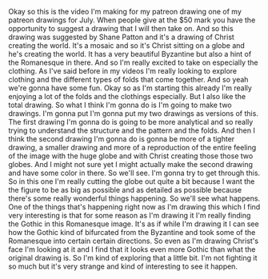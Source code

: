  Okay so this is the video I'm making for my patreon drawing one of my patreon drawings for July. When people give at the $50 mark you have the opportunity to suggest a drawing that I will then take on. And so this drawing was suggested by Shane Patton and it's a drawing of Christ creating the world. It's a mosaic and so it's Christ sitting on a globe and he's creating the world. It has a very beautiful Byzantine but also a hint of the Romanesque in there. And so I'm really excited to take on especially the clothing. As I've said before in my videos I'm really looking to explore clothing and the different types of folds that come together. And so yeah we're gonna have some fun. Okay so as I'm starting this already I'm really enjoying a lot of the folds and the clothings especially. But I also like the total drawing. So what I think I'm gonna do is I'm going to make two drawings. I'm gonna put I'm gonna put my two drawings as versions of this. The first drawing I'm gonna do is going to be more analytical and so really trying to understand the structure and the pattern and the folds. And then I think the second drawing I'm gonna do is gonna be more of a tighter drawing, a smaller drawing and more of a reproduction of the entire feeling of the image with the huge globe and with Christ creating those those two globes. And I might not sure yet I might actually make the second drawing and have some color in there. So we'll see. I'm gonna try to get through this. So in this one I'm really cutting the globe out quite a bit because I want the the figure to be as big as possible and as detailed as possible because there's some really wonderful things happening. So we'll see what happens. One of the things that's happening right now as I'm drawing this which I find very interesting is that for some reason as I'm drawing it I'm really finding the Gothic in this Romanesque image. It's as if while I'm drawing it I can see how the Gothic kind of bifurcated from the Byzantine and took some of the Romanesque into certain certain directions. So even as I'm drawing Christ's face I'm looking at it and I find that it looks even more Gothic than what the original drawing is. So I'm kind of exploring that a little bit. I'm not fighting it so much but it's very strange and kind of interesting to see it happen.